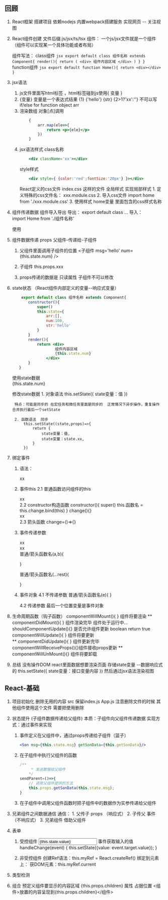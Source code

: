 ## 回顾
1. React框架
    搭建项目 依赖nodejs 内置webpack搭建服务 实现网页 -- 关注视图

2. React组件创建
    文件后缀.js/jsx/ts/tsx 
    组件： 一个js/jsx文件就是一个组件 （组件可以实现某一个具体功能或者布局）

    组件写法：
    class组件
       ```jsx
         export default class 组件名称 extends Component{
            render(){
                return (
                    <div>
                    组件内容区域
                    </div>
                )
            }
        }
       ```
    function组件
        ```jsx
           export default function Home(){
                return <div></div>
            }
        ```

3. jsx语法
    1. js文件里面写html标签 ，html标签碰到js使用{ 变量 }
    2. {变量} 变量是一个表达式结果  {1} {'hello'} {str} {2>1?'xx':''} 不可以写if/else for function object arr 
    3. 渲染数组  对象[点]调用
        ```jsx
            {
                arr.map(ele=>{
                    return <p>{ele}</p>
                })
            }
        ```
    4. jsx语法样式
        class名称
        ```jsx
            <div className='xx'></div>
        ```
        style样式
        ```jsx
            <div style={ {color:'red';fontSize:'20px'} }></div>
        ```
        React定义的css文件 index.css 这样的文件 全局样式
            实现局部样式
            1. 定义特殊的css文件名： xxx.module.css 
            2. 导入css文件
                import home from './xxx.module.css'
            3. 使用样式 home变量 里面包含的css样式名称
                <div className={home.变量}></div>
    
4. 组件传递数据
    组件导入导出
    导出：
        export default class ... 
    导入：  
        import Home from './组件名称'

    使用
        <Home/>
        <Home></Home>

5. 组件数据传递 props 
    父组件-传递给-子组件
    1. 父组件里面调用子组件的位置
        <子组件 msg='hello' num={this.state.num}  />

    2. 子组件
        this.props.xxx

    3. props传递的数据是 只读属性 子组件不可以修改 


6. state状态 （React组件内部定义的变量--响应式变量）
     ```jsx
         export default class 组件名称 extends Component{
            constructor(){
                super()
                this.state={
                    arr:[],
                    num:100,
                    str:'hello'
                }
            }
            render(){
                return <div>
                        组件内容区域
                        {this.state.num}
                    </div>
            }
        }
     ```
    使用state数据   
        {this.state.num}

    修改state数据
        1. 对象语法 
            this.setState({
                state变量：值
            })

        特点：可能是同步的 在宏任务和微任务里面是同步的  正常情况下异步操作，重复操作合并执行最后一个setState

        2. 函数语法  同步
            this.setState((state,props)=>{
                return {
                    state变量：值,
                    state变量：state.xx,
                }
            })

    
7. 绑定事件
    1. 语法：
        <div on事件名={this.函数名}>xx</div>

    2. 事件this 
        2.1 普通函数访问组件的this 
          <div on事件名={this.函数名.bind(this)}>xx</div>
        2.2 constructor构造函数
           constructor(){
                super()
                    this.函数名 = this.change.bind(this)
            }
            change(){}
            <div on事件名={this.函数名}>xx</div>
        2.3 箭头函数
            change=()=>{}

    3. 事件传递参数
        <div on事件名={this.普通函数名.bind(this,1,2,3)}>xx</div>
        <div on事件名={this.箭头函数名.bind(null,1,2,3)}>xx</div>
         普通/箭头函数名(a,b){

         }

         普通/箭头函数名(...rest){
            
         }
    4. 事件对象
        4.1 不传递参数
           普通/箭头函数名(e){  } 

        4.2 传递参数
            最后一个位置变量是事件对象 


8. 生命周期函数（钩子函数）
    componentWillMount(){ } 组件将要渲染
    ** componentDidMount(){ } 组件渲染完毕 组件处于运行中... 
    shouldComponentUpdate(){} 是否允许组件更新  boolean return true
    componentWillUpdate(){ }  组件将要更新  
    ** componentDidUpdate(){ }  组件更新完毕
    componentWillReceiveProps(){}组件接收props更新
    ** componentWillUnMount(){}   组件将要卸载 

9. 总结
    没有操作DOM 
    react里面数据想要渲染页面 存储state变量 --数据响应式的
    this.setState({
        state变量：接口变量内容
    })
    然后通过jsx语法渲染视图

## React-基础
1. 项目初始化
    删除无用的内容 src 
        保留index.js App.js 
    注意删除文件的时候 其他组件使用这个文件 需要把使用删除


2. 状态提升 (子组件数据传递给父组件)
    本质：子组件向父组件传递数据
    实现方式：通过事件来实现
    1. 事件定义在父组件中，通过props传递给子组件（篮子）
        ```jsx
        <Son msg={this.state.msg} getSonData={this.getSonData}/>
        ```
    2. 在子组件中执行父组件的函数
        ```jsx
        /**
             * 发送数据给父组件
            */
        sendParent=()=>{
            // 调用父组件提供的方法
            this.props.getSonData(this.state.msg);
        }
        ```
    3. 在子组件中调用父组件函数时把子组件中的数据作为实参传递给父组件 

3. 兄弟组件之间数据通信
    通信：
        1. 父传子 props （响应式） 
        2. 子传父 事件   （不响应式）
        3. 兄弟组件 借助父组件 



4. 表单
    1. 受控组件
        <input type="text" value={this.state.value}  onChange={this.handleChange} />
        事件获取输入的值
        handleChange(event) {
            this.setState({value: event.target.value});
        }

    2. 非受控组件
        创建Ref语法：this.myRef = React.createRef()
        绑定到元素上：<E ref={this.myRef}></E>
        获DOM元素：this.myRef.current

5. 类型检测



6. 组合
    预定义组件要显示的内容区域 {this.props.children} 属性 占据位置 
    <组件>放置的内容呈现到{this.props.children}</组件>